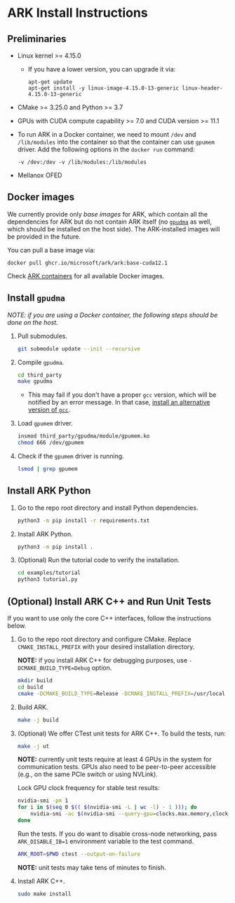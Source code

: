 # ARK Install Instructions

## Preliminaries

* Linux kernel >= 4.15.0

    - If you have a lower version, you can upgrade it via:
        ```
        apt-get update
        apt-get install -y linux-image-4.15.0-13-generic linux-header-4.15.0-13-generic
        ```

* CMake >= 3.25.0 and Python >= 3.7

* GPUs with CUDA compute capability >= 7.0 and CUDA version >= 11.1

* To run ARK in a Docker container, we need to mount `/dev` and `/lib/modules` into the container so that the container can use `gpumem` driver. Add the following options in the `docker run` command:
    ```
    -v /dev:/dev -v /lib/modules:/lib/modules
    ```

* Mellanox OFED

## Docker images

We currently provide only *base images* for ARK, which contain all the dependencies for ARK but do not contain ARK itself (no [`gpudma`](https://github.com/microsoft/ark/blob/main/docs/install.md#install-gpudma) as well, which should be installed on the host side). The ARK-installed images will be provided in the future.

You can pull a base image via:
```
docker pull ghcr.io/microsoft/ark/ark:base-cuda12.1
```

Check [ARK containers](https://github.com/microsoft/ark/pkgs/container/ark/ark) for all available Docker images.

## Install `gpudma`

*NOTE: if you are using a Docker container, the following steps should be done on the host.*

1. Pull submodules.

    ```bash
    git submodule update --init --recursive
    ```

2. Compile `gpudma`.

    ```bash
    cd third_party
    make gpudma
    ```
    - This may fail if you don't have a proper `gcc` version, which will be notified by an error message. In that case, [install an alternative version of `gcc`](https://github.com/chhwang/devel-note/wiki/Building-GCC-from-source).

3. Load `gpumem` driver.

    ```bash
    insmod third_party/gpudma/module/gpumem.ko
    chmod 666 /dev/gpumem
    ```

4. Check if the `gpumem` driver is running.

    ```bash
    lsmod | grep gpumem
    ```

## Install ARK Python

1. Go to the repo root directory and install Python dependencies.

    ```bash
    python3 -m pip install -r requirements.txt
    ```

2. Install ARK Python.

    ```bash
    python3 -m pip install .
    ```

3. (Optional) Run the tutorial code to verify the installation.

    ```bash
    cd examples/tutorial
    python3 tutorial.py
    ```

## (Optional) Install ARK C++ and Run Unit Tests

If you want to use only the core C++ interfaces, follow the instructions below.

1. Go to the repo root directory and configure CMake. Replace `CMAKE_INSTALL_PREFIX` with your desired installation directory.

    **NOTE:** if you install ARK C++ for debugging purposes, use `-DCMAKE_BUILD_TYPE=Debug` option.

    ```bash
    mkdir build
    cd build
    cmake -DCMAKE_BUILD_TYPE=Release -DCMAKE_INSTALL_PREFIX=/usr/local ..
    ```

2. Build ARK.

    ```bash
    make -j build
    ```

3. (Optional) We offer CTest unit tests for ARK C++. To build the tests, run:

    ```bash
    make -j ut
    ```

    **NOTE:** currently unit tests require at least 4 GPUs in the system for communication tests. GPUs also need to be peer-to-peer accessible (e.g., on the same PCIe switch or using NVLink).

    Lock GPU clock frequency for stable test results:

    ```bash
    nvidia-smi -pm 1
    for i in $(seq 0 $(( $(nvidia-smi -L | wc -l) - 1 ))); do
        nvidia-smi -ac $(nvidia-smi --query-gpu=clocks.max.memory,clocks.max.sm --format=csv,noheader,nounits -i $i | sed 's/\ //') -i $i
    done
    ```

    Run the tests. If you do want to disable cross-node networking, pass `ARK_DISABLE_IB=1` environment variable to the test command.

    ```bash
    ARK_ROOT=$PWD ctest --output-on-failure
    ```

    **NOTE:** unit tests may take tens of minutes to finish.

4. Install ARK C++.

    ```bash
    sudo make install
    ```
